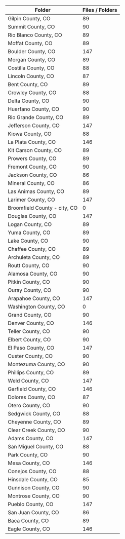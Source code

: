 | Folder                       |   Files / Folders |
|------------------------------|-------------------|
| Gilpin County, CO            |                89 |
| Summit County, CO            |                90 |
| Rio Blanco County, CO        |                89 |
| Moffat County, CO            |                89 |
| Boulder County, CO           |               147 |
| Morgan County, CO            |                89 |
| Costilla County, CO          |                88 |
| Lincoln County, CO           |                87 |
| Bent County, CO              |                89 |
| Crowley County, CO           |                88 |
| Delta County, CO             |                90 |
| Huerfano County, CO          |                90 |
| Rio Grande County, CO        |                89 |
| Jefferson County, CO         |               147 |
| Kiowa County, CO             |                88 |
| La Plata County, CO          |               146 |
| Kit Carson County, CO        |                89 |
| Prowers County, CO           |                89 |
| Fremont County, CO           |                90 |
| Jackson County, CO           |                86 |
| Mineral County, CO           |                86 |
| Las Animas County, CO        |                89 |
| Larimer County, CO           |               147 |
| Broomfield County - city, CO |                 0 |
| Douglas County, CO           |               147 |
| Logan County, CO             |                89 |
| Yuma County, CO              |                89 |
| Lake County, CO              |                90 |
| Chaffee County, CO           |                89 |
| Archuleta County, CO         |                89 |
| Routt County, CO             |                90 |
| Alamosa County, CO           |                90 |
| Pitkin County, CO            |                90 |
| Ouray County, CO             |                90 |
| Arapahoe County, CO          |               147 |
| Washington County, CO        |                 0 |
| Grand County, CO             |                90 |
| Denver County, CO            |               146 |
| Teller County, CO            |                90 |
| Elbert County, CO            |                90 |
| El Paso County, CO           |               147 |
| Custer County, CO            |                90 |
| Montezuma County, CO         |                90 |
| Phillips County, CO          |                89 |
| Weld County, CO              |               147 |
| Garfield County, CO          |               146 |
| Dolores County, CO           |                87 |
| Otero County, CO             |                90 |
| Sedgwick County, CO          |                88 |
| Cheyenne County, CO          |                89 |
| Clear Creek County, CO       |                90 |
| Adams County, CO             |               147 |
| San Miguel County, CO        |                88 |
| Park County, CO              |                90 |
| Mesa County, CO              |               146 |
| Conejos County, CO           |                88 |
| Hinsdale County, CO          |                85 |
| Gunnison County, CO          |                90 |
| Montrose County, CO          |                90 |
| Pueblo County, CO            |               147 |
| San Juan County, CO          |                86 |
| Baca County, CO              |                89 |
| Eagle County, CO             |               146 |